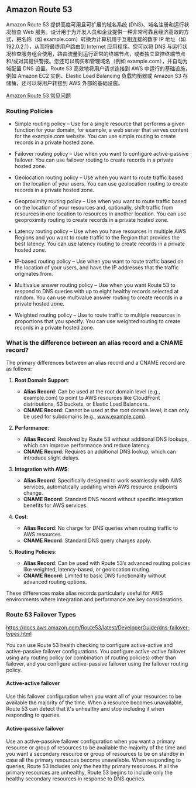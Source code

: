 ## Amazon Route 53

Amazon Route 53 提供高度可用且可扩展的域名系统 (DNS)、域名注册和运行状况检查 Web 服务。设计用于为开发人员和企业提供一种非常可靠且经济高效的方式，把名称（如 example.com）转换为计算机用于互相连接的数字 IP 地址（如 192.0.2.1），从而将最终用户路由到 Internet 应用程序。您可以将 DNS 与运行状况检查服务组合使用，路由流量到运行正常的终端节点，或者独立监控终端节点和/或对其提供警报。您还可以购买和管理域名（例如 example.com），并自动为域配置 DNS 设置。Route 53 高效地将用户请求连接到 AWS 中运行的基础设施，例如 Amazon EC2 实例、Elastic Load Balancing 负载均衡器或 Amazon S3 存储桶，还可以将用户转接到 AWS 外部的基础设施。

[Amazon Route 53 常见问题](https://aws.amazon.com/cn/route53/faqs/)

### Routing Policies

- Simple routing policy – Use for a single resource that performs a given function for your domain, for example, a web server that serves content for the example.com website. You can use simple routing to create records in a private hosted zone.

- Failover routing policy – Use when you want to configure active-passive failover. You can use failover routing to create records in a private hosted zone.

- Geolocation routing policy – Use when you want to route traffic based on the location of your users. You can use geolocation routing to create records in a private hosted zone.

- Geoproximity routing policy – Use when you want to route traffic based on the location of your resources and, optionally, shift traffic from resources in one location to resources in another location. You can use geoproximity routing to create records in a private hosted zone.

- Latency routing policy – Use when you have resources in multiple AWS Regions and you want to route traffic to the Region that provides the best latency. You can use latency routing to create records in a private hosted zone.

- IP-based routing policy – Use when you want to route traffic based on the location of your users, and have the IP addresses that the traffic originates from.

- Multivalue answer routing policy – Use when you want Route 53 to respond to DNS queries with up to eight healthy records selected at random. You can use multivalue answer routing to create records in a private hosted zone.

- Weighted routing policy – Use to route traffic to multiple resources in proportions that you specify. You can use weighted routing to create records in a private hosted zone.


### What is the difference between an alias record and a CNAME record?

The primary differences between an alias record and a CNAME record are as follows:

1. **Root Domain Support**:
   - **Alias Record**: Can be used at the root domain level (e.g., example.com) to point to AWS resources like CloudFront distributions, S3 buckets, or Elastic Load Balancers.
   - **CNAME Record**: Cannot be used at the root domain level; it can only be used for subdomains (e.g., www.example.com).

2. **Performance**:
   - **Alias Record**: Resolved by Route 53 without additional DNS lookups, which can improve performance and reduce latency.
   - **CNAME Record**: Requires an additional DNS lookup, which can introduce slight delays.

3. **Integration with AWS**:
   - **Alias Record**: Specifically designed to work seamlessly with AWS services, automatically updating when AWS resource endpoints change.
   - **CNAME Record**: Standard DNS record without specific integration benefits for AWS services.

4. **Cost**:
   - **Alias Record**: No charge for DNS queries when routing traffic to AWS resources.
   - **CNAME Record**: Standard DNS query charges apply.

5. **Routing Policies**:
   - **Alias Record**: Can be used with Route 53’s advanced routing policies like weighted, latency-based, or geolocation routing.
   - **CNAME Record**: Limited to basic DNS functionality without advanced routing options.

These differences make alias records particularly useful for AWS environments where integration and performance are key considerations.

### Route 53 Failover Types

https://docs.aws.amazon.com/Route53/latest/DeveloperGuide/dns-failover-types.html

You can use Route 53 health checking to configure active-active and active-passive failover configurations. You configure active-active failover using any routing policy (or combination of routing policies) other than failover, and you configure active-passive failover using the failover routing policy.

#### Active-active failover
Use this failover configuration when you want all of your resources to be available the majority of the time. When a resource becomes unavailable, Route 53 can detect that it's unhealthy and stop including it when responding to queries.

#### Active-passive failover
Use an active-passive failover configuration when you want a primary resource or group of resources to be available the majority of the time and you want a secondary resource or group of resources to be on standby in case all the primary resources become unavailable. When responding to queries, Route 53 includes only the healthy primary resources. If all the primary resources are unhealthy, Route 53 begins to include only the healthy secondary resources in response to DNS queries.
